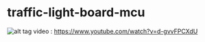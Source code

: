 # traffic-light-board-mcu

![alt tag](https://gofile.io/d/EiKEwD)
video : https://www.youtube.com/watch?v=d-gvvFPCXdU
